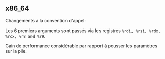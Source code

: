 ## x86_64

Changements à la convention d'appel:

Les 6 premiers arguments sont passés via les registres `%rdi, %rsi, %rdx, %rcx, %r8 and %r9`.

Gain de performance considérable par rapport à pousser les paramètres sur la pile.

<!-- Il ne suffit plus de mettre notre pointeur vers `"/bin/sh"`.-->
